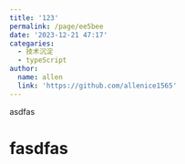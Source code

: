 ```yaml
---
title: '123'
permalink: /page/ee5bee
date: '2023-12-21 47:17'
categaries:
  - 技术沉淀
  - typeScript
author:
  name: allen
  link: 'https://github.com/allenice1565'
---
```

asdfas

# fasdfas
